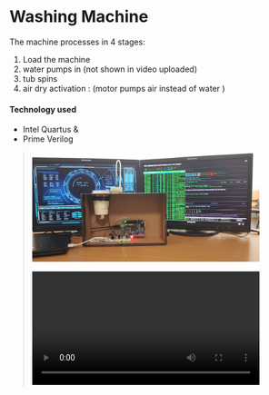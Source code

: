 ﻿<h1> Washing Machine</h1>
The machine processes in 4 stages:

 1. Load the machine 
 2. water pumps in (not shown in video uploaded)
 3. tub spins
 4. air dry activation : (motor pumps air instead of water )

<h4>Technology used</h4>

 - Intel Quartus &
 - Prime Verilog

> <p><img alt="Image" src="image.jpg" height="auto" width="400"/></p>
> 
> <video width="400" controls> <source src="preview.mp4"
> type="video/mp4">   Downoad <font color="blue;">preview.mp4</font> to
> see the washing machine in action </video>

